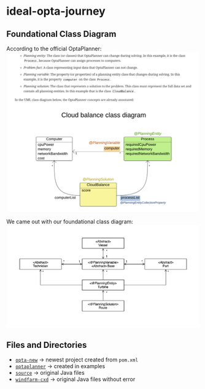 # ideal-opta-journey

## Foundational Class Diagram
According to the official OptaPlanner:
![](img/opta-class-div.png)

We came out with our foundational class diagram:
![](img/class-diagram.png)


## Files and Directories
- [`opta-new`](opta-new/) -> newest project created from `pom.xml`
- [`optaplanner`](optaplanner/) -> created in examples
- [`source`](source/) -> original Java files
- [`windfarm-cxd`](windfarm-cxd/) -> original Java files without error